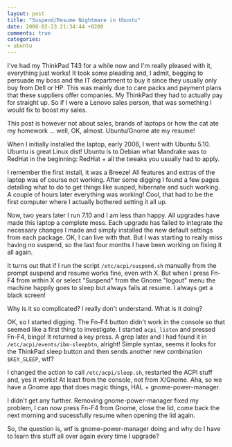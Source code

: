 ```yaml
---
layout: post
title: "Suspend/Resume Nightmare in Ubuntu"
date: 2008-02-23 21:34:44 +0200
comments: true
categories: 
- ubuntu
---
```


I've had my ThinkPad T43 for a while now and I'm really pleased with it,
everything just works!  It took some pleading and, I admit, begging to
persuade my boss and the IT department to buy it since they usually only
buy from Dell or HP.  This was mainly due to care packs and payment plans
that these suppliers offer companies.  My ThinkPad they had to actually
pay for straight up.  So if I were a Lenovo sales person, that was
something I would fix to boost my sales.

This post is however not about sales, brands of laptops or how the cat
ate my homework ... well, OK, almost.  Ubuntu/Gnome ate my resume!

When I initially installed the laptop, early 2006, I went with
Ubuntu 5.10.  Ubuntu is great Linux dist!  Ubuntu is to Debian what
Mandrake was to RedHat in the beginning: RedHat + all the tweaks you
usually had to apply.

I remember the first install, it was a Breeze!  All features and extras
of the laptop was of course not working.  After some digging I found a
few pages detailing what to do to get things like susped, hibernate and
such working.  A couple of hours later everything was working!  Cool,
that had to be the first computer where I actually bothered setting it
all up.

Now, two years later I run 7.10 and I am less than happy.  All upgrades
have made this laptop a complete mess.  Each upgrade has failed to
integrate the necessary changes I made and simply installed the new
default settings from each package.  OK, I can live with that.  But I was
starting to really miss having no suspend, so the last four months I
have been working on fixing it all again.

It turns out that if I run the script `/etc/acpi/suspend.sh` manually
from the prompt suspend and resume works fine, even with X.  But when I
press Fn-F4 from within X or select "Suspend" from the Gnome "logout"
menu the machine happily goes to sleep but always fails at resume.  I
always get a black screen!

Why is it so complicated?  I really don't understand.  What is it doing?

OK, so I started digging.  The Fn-F4 button didn't work in the console
so that seemed like a first thing to investigate.  I started
`acpi_listen` and pressed Fn-F4, bingo!  It returned a key press.  A
grep later and I had found it in `/etc/acpi/events/ibm-sleepbtn`,
alright!  Simple syntax, seems it looks for the ThinkPad sleep button
and then sends another new combination `$KEY_SLEEP`, wtf?

I changed the action to call `/etc/acpi/sleep.sh`, restarted the ACPI
stuff and, yes it works!  At least from the console, not from X/Gnome.
Aha, so we have a Gnome app that does magic things, HAL +
gnome-power-manager.

I didn't get any further.  Removing gnome-power-manager fixed my
problem, I can now press Fn-F4 from Gnome, close the lid, come back the
next morning and sucessfully resume when opening the lid again.

So, the question is, wtf is gnome-power-manager doing and why do I have
to learn this stuff all over again every time I upgrade?
